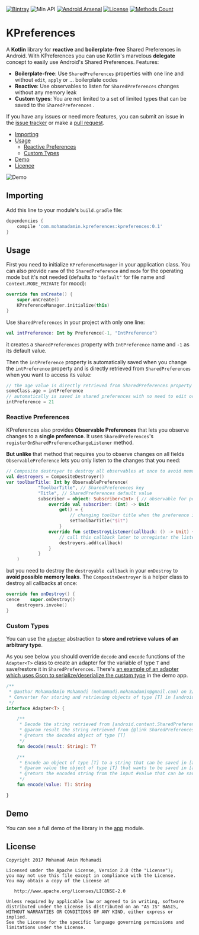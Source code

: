 [![Bintray](https://img.shields.io/bintray/v/mohamad-amin/maven/kpreferences.svg?maxAge=2592000)](https://bintray.com/mohamad-amin/maven/kpreferences) ![Min API](https://img.shields.io/badge/API-9+-brightgreen.svg) [![Android Arsenal](https://img.shields.io/badge/Android%20Arsenal-KPreferences-brightgreen.svg?style=flat)](https://android-arsenal.com/details/1/5446) [![License](https://img.shields.io/badge/License-Apache%202.0-brightgreen.svg)](https://opensource.org/licenses/Apache-2.0) [![Methods Count](https://img.shields.io/badge/Size-17%20KB-e91e63.svg)](http://www.methodscount.com/?lib=com.mohamadamin.kpreferences%3Akpreferences%3A0.1)

# KPreferences
A **Kotlin** library for **reactive** and **boilerplate-free** Shared Preferences in Android.
With KPreferences you can use Kotlin's marvelous **delegate** concept to easily use Android's Shared Preferences. Features:

 - **Boilerplate-free**: Use `SharedPreferences` properties with one line and without `edit`, `apply` or ... boilerplate codes
 - **Reactive**: Use observables to listen for `SharedPreferences` changes without any memory leak
 - **Custom types**: You are not limited to a set of limited types that can be saved to the `SharedPreferences` . 

If you have any issues or need more features, you can submit an issue in the [issue tracker](https://github.com/mohamad-amin/KPreferences/issues) or make a [pull request](https://github.com/mohamad-amin/KPreferences/pulls).

  * [Importing](#importing)
  * [Usage](#usage)
      * [Reactive Preferences](#reactive-preferences)
	  * [Custom Types](#custom-types)
  * [Demo](#demo)
  * [Licence](#licence)

![Demo](https://github.com/mohamad-amin/KPreferences/blob/master/art/demo.gif)
 
## Importing 
Add this line to your module's `build.gradle` file:
```groovy
dependencies {
    compile 'com.mohamadamin.kpreferences:kpreferences:0.1'
}
```
## Usage

First you need to initialize `KPreferenceManager` in your application class. You can also provide `name` of the `SharedPreference` and `mode` for the operating mode but it's not needed (defaults to `"default"` for file name and `Context.MODE_PRIVATE` for mood):
```kotlin
override fun onCreate() {
    super.onCreate()
    KPreferenceManager.initialize(this)
}
```

Use `SharedPreferences` in your project with only one line:
```kotlin
val intPreference: Int by Preference(-1, "IntPreference")
```
it creates a `SharedPreferences` property with `IntPreference` name and `-1` as its default value.

Then the `intPreference` property  is automatically saved when you change the `intPreference` property and is directly retrieved from `SharedPreferences` when you want to access its value:

```kotlin
// the age value is directly retrieved from SharedPreferences property named "IntPreference"
someClass.age = intPreference
// automatically is saved in shared preferences with no need to edit or ...
intPreference = 21
```
### Reactive Preferences 
KPreferences also provides **Observable Preferences** that lets you observe changes to a **single preference**. It uses `SharedPreferences`'s `registerOnSharedPreferenceChangeListener` method.

**But unlike** that method that requires you to observe changes on all fields `ObservablePreference` lets you only listen to the changes that you need:

```kotlin
// Composite destroyer to destroy all observables at once to avoid memory leaks
val destroyers = CompositeDestroyer()
var toolbarTitle: Int by ObservablePreference(
            "ToolbarTitle", // SharedPreferences key
            "Title", // SharedPreferences default value
            subscriber = object: Subscriber<Int> { // observable for possible changes
                override val subscriber: (Int) -> Unit
                    get() = {
	                    // changing toolbar title when the preference is changed
                        setToolbarTitle("$it") 
                    }
                override fun setDestroyListener(callback: () -> Unit) {
                    // call this callback later to unregister the listener and avoid memory leaks
                    destroyers.add(callback) 
                }
            }
    )
```
but you need to destroy the `destroyable callback` in your `onDestroy` to **avoid possible memory leaks**. The `CompositeDestroyer` is a helper class to destroy all callbacks at once:
```kotlin
override fun onDestroy() {
cence    super.onDestroy()
    destroyers.invoke()
}
```
### Custom Types
You can use the [`adapter`](https://github.com/mohamad-amin/KPreferences/blob/master/kpreferences/src/main/kotlin/com/mohamadamin/kpreferences/base/Adapter.kt) abstraction to **store and retrieve values of an arbitrary type**.

As you see below you should override `decode` and `encode` functions of the `Adapter<T>` class to create an adapter for the variable of type `T` and save/restore it in `SharedPreferences`. There's [an example of an adapter which uses Gson to serialize/deserialize the custom type](https://github.com/mohamad-amin/KPreferences/blob/master/app/src/main/kotlin/com/mohamadamin/kpreferencesdemo/base/DummyAdapter.kt) in the demo app.

```kotlin
/**
 * @author MohamadAmin Mohamadi (mohammadi.mohamadamin@gmail.com) on 3/16/17.
 * Converter for storing and retrieving objects of type [T] in [android.content.SharedPreferences]
 */
interface Adapter<T> {

    /**
     * Decode the string retrieved from [android.content.SharedPreferences] to an object of type [T]
     * @param result the string retrieved from {@link SharedPreferences}
     * @return the decoded object of type [T]
     */
    fun decode(result: String): T?

    /**
     * Encode an object of type [T] to a string that can be saved in [android.content.SharedPreferences]
     * @param value the object of type [T] that wants to be saved in [android.content.SharedPreferences]
     * @return the encoded string from the input #value that can be saved in [android.content.SharedPreferences]
     */
    fun encode(value: T): String

}
``` 
## Demo
You can see a full demo of the library in the [app](https://github.com/mohamad-amin/KPreferences/tree/master/app) module.

## License
```
Copyright 2017 Mohamad Amin Mohamadi

Licensed under the Apache License, Version 2.0 (the "License");
you may not use this file except in compliance with the License.
You may obtain a copy of the License at

   http://www.apache.org/licenses/LICENSE-2.0

Unless required by applicable law or agreed to in writing, software
distributed under the License is distributed on an "AS IS" BASIS,
WITHOUT WARRANTIES OR CONDITIONS OF ANY KIND, either express or implied.
See the License for the specific language governing permissions and
limitations under the License.
```
